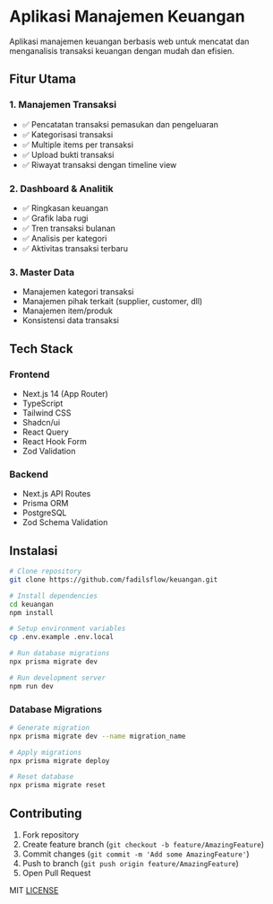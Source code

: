 
# Aplikasi Manajemen Keuangan

Aplikasi manajemen keuangan berbasis web untuk mencatat dan menganalisis transaksi keuangan dengan mudah dan efisien.

## Fitur Utama

### 1. Manajemen Transaksi
- ✅ Pencatatan transaksi pemasukan dan pengeluaran
- ✅ Kategorisasi transaksi
- ✅ Multiple items per transaksi
- ✅ Upload bukti transaksi
- ✅ Riwayat transaksi dengan timeline view

### 2. Dashboard & Analitik
- ✅ Ringkasan keuangan
- ✅ Grafik laba rugi
- ✅ Tren transaksi bulanan
- ✅ Analisis per kategori
- ✅ Aktivitas transaksi terbaru

### 3. Master Data
- Manajemen kategori transaksi
- Manajemen pihak terkait (supplier, customer, dll)
- Manajemen item/produk
- Konsistensi data transaksi

## Tech Stack

### Frontend
- Next.js 14 (App Router)
- TypeScript
- Tailwind CSS
- Shadcn/ui
- React Query
- React Hook Form
- Zod Validation

### Backend
- Next.js API Routes
- Prisma ORM
- PostgreSQL
- Zod Schema Validation

## Instalasi

```bash
# Clone repository
git clone https://github.com/fadilsflow/keuangan.git

# Install dependencies
cd keuangan
npm install

# Setup environment variables
cp .env.example .env.local

# Run database migrations
npx prisma migrate dev

# Run development server
npm run dev
```

### Database Migrations

```bash
# Generate migration
npx prisma migrate dev --name migration_name

# Apply migrations
npx prisma migrate deploy

# Reset database
npx prisma migrate reset
```

## Contributing

1. Fork repository
2. Create feature branch (`git checkout -b feature/AmazingFeature`)
3. Commit changes (`git commit -m 'Add some AmazingFeature'`)
4. Push to branch (`git push origin feature/AmazingFeature`)
5. Open Pull Request


MIT [LICENSE](LICENSE)

